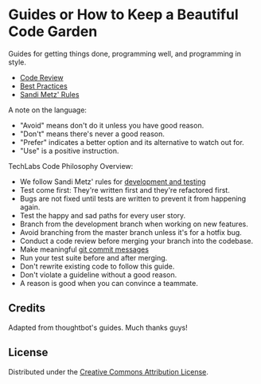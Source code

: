 Guides or How to Keep a Beautiful Code Garden
======

Guides for getting things done, programming well, and programming in style.

* [Code Review](/code-review)
* [Best Practices](/best-practices)
* [Sandi Metz' Rules](/sandi-metz-rules)

A note on the language:

* "Avoid" means don't do it unless you have good reason.
* "Don't" means there's never a good reason.
* "Prefer" indicates a better option and its alternative to watch out for.
* "Use" is a positive instruction.

TechLabs Code Philosophy Overview:

* We follow Sandi Metz' rules for [development and testing](/sandi-metz-rules)
* Test come first: They're written first and they're refactored first.
* Bugs are not fixed until tests are written to prevent it from happening again.
* Test the happy and sad paths for every user story.
* Branch from the development branch when working on new features.
* Avoid branching from the master branch unless it's for a hotfix bug.
* Conduct a code review before merging your branch into the codebase.
* Make meaningful [git commit messages]
* Run your test suite before and after merging.
* Don't rewrite existing code to follow this guide.
* Don't violate a guideline without a good reason.
* A reason is good when you can convince a teammate.

[git commit messages]: http://tbaggery.com/2008/04/19/a-note-about-git-commit-messages.html

Credits
-------

Adapted from thoughtbot's guides. Much thanks guys!

License
-------

Distributed under the [Creative Commons Attribution License](http://creativecommons.org/licenses/by/3.0/).
